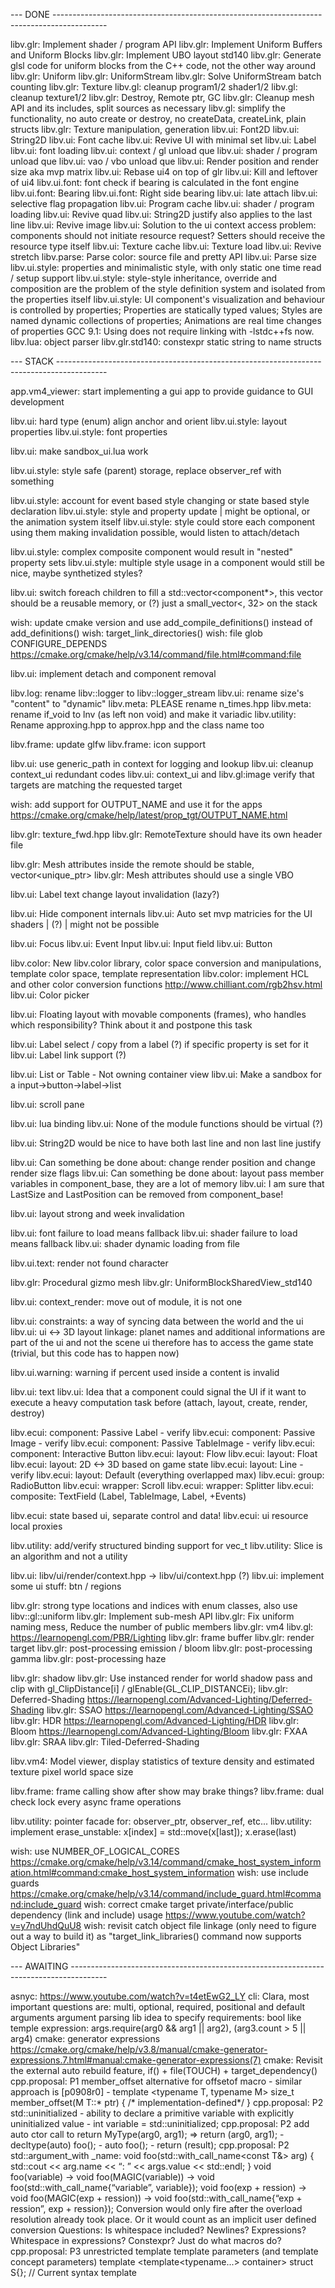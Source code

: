 --- DONE -------------------------------------------------------------------------------------------

libv.glr: Implement shader / program API
libv.glr: Implement Uniform Buffers and Uniform Blocks
libv.glr: Implement UBO layout std140
libv.glr: Generate glsl code for uniform blocks from the C++ code, not the other way around
libv.glr: Uniform<T>
libv.glr: UniformStream
libv.glr: Solve UniformStream batch counting
libv.glr: Texture
libv.gl: cleanup program1/2 shader1/2
libv.gl: cleanup texture1/2
libv.glr: Destroy, Remote ptr, GC
libv.glr: Cleanup mesh API and its includes, split sources as necessary
libv.gl: simplify the functionality, no auto create or destroy, no createData, createLink, plain structs
libv.glr: Texture manipulation, generation
libv.ui: Font2D
libv.ui: String2D
libv.ui: Font cache
libv.ui: Revive UI with minimal set
libv.ui: Label
libv.ui: font loading
libv.ui: context / gl unload que
libv.ui: shader / program unload que
libv.ui: vao / vbo unload que
libv.ui: Render position and render size aka mvp matrix
libv.ui: Rebase ui4 on top of glr
libv.ui: Kill and leftover of ui4
libv.ui.font: font check if bearing is calculated in the font engine
libv.ui.font: Bearing
libv.ui.font: Right side bearing
libv.ui: late attach
libv.ui: selective flag propagation
libv.ui: Program cache
libv.ui: shader / program loading
libv.ui: Revive quad
libv.ui: String2D justify also applies to the last line
libv.ui: Revive image
libv.ui: Solution to the ui context access problem: components should not initiate resource request? Setters should receive the resource type itself
libv.ui: Texture cache
libv.ui: Texture load
libv.ui: Revive stretch
libv.parse: Parse color: source file and pretty API
libv.ui: Parse size
libv.ui.style: properties and minimalistic style, with only static one time read / setup support
libv.ui.style: style-style inheritance, override and composition are the problem of the style definition system and isolated from the properties itself
libv.ui.style: UI component's visualization and behaviour is controlled by properties; Properties are statically typed values; Styles are named dynamic collections of properties; Animations are real time changes of properties
GCC 9.1: Using <filesystem> does not require linking with -lstdc++fs now.
libv.lua: object parser
libv.glr.std140: constexpr static string to name structs

--- STACK ------------------------------------------------------------------------------------------

app.vm4_viewer: start implementing a gui app to provide guidance to GUI development

libv.ui: hard type (enum) align anchor and orient
libv.ui.style: layout properties
libv.ui.style: font properties

libv.ui: make sandbox_ui.lua work

libv.ui.style: style safe (parent) storage, replace observer_ref with something

libv.ui.style: account for event based style changing or state based style declaration
libv.ui.style: style and property update | might be optional, or the animation system itself
libv.ui.style: style could store each component using them making invalidation possible, would listen to attach/detach

libv.ui.style: complex composite component would result in "nested" property sets
libv.ui.style: multiple style usage in a component would still be nice, maybe synthetized styles?

libv.ui: switch foreach children to fill a std::vector<component*>, this vector should be a reusable memory, or (?) just a small_vector<, 32> on the stack

wish: update cmake version and use add_compile_definitions() instead of add_definitions()
wish: target_link_directories()
wish: file glob CONFIGURE_DEPENDS https://cmake.org/cmake/help/v3.14/command/file.html#command:file

libv.ui: implement detach and component removal

libv.log: rename libv::logger to libv::logger_stream
libv.ui: rename size's "content" to "dynamic"
libv.meta: PLEASE rename n_times.hpp
libv.meta: rename if_void to lnv (as left non void) and make it variadic
libv.utility: Rename approxing.hpp to approx.hpp and the class name too

libv.frame: update glfw
libv.frame: icon support

libv.ui: use generic_path in context for logging and lookup
libv.ui: cleanup context_ui redundant codes
libv.ui: context_ui and libv.gl:image verify that targets are matching the requested target

wish: add support for OUTPUT_NAME and use it for the apps https://cmake.org/cmake/help/latest/prop_tgt/OUTPUT_NAME.html

libv.glr: texture_fwd.hpp
libv.glr: RemoteTexture should have its own header file

libv.glr: Mesh attributes inside the remote should be stable, vector<unique_ptr<Attribute>>
libv.glr: Mesh attributes should use a single VBO

libv.ui: Label text change layout invalidation (lazy?)

libv.ui: Hide component internals
libv.ui: Auto set mvp matricies for the UI shaders | (?) | might not be possible

libv.ui: Focus
libv.ui: Event Input
libv.ui: Input field
libv.ui: Button

libv.color: New libv.color library, color space conversion and manipulations, template color space, template representation
libv.color: implement HCL and other color conversion functions http://www.chilliant.com/rgb2hsv.html
libv.ui: Color picker

libv.ui: Floating layout with movable components (frames), who handles which responsibility? Think about it and postpone this task

libv.ui: Label select / copy from a label (?) if specific property is set for it
libv.ui: Label link support (?)

libv.ui: List or Table - Not owning container view
libv.ui: Make a sandbox for a input->button->label->list

libv.ui: scroll pane

libv.ui: lua binding
libv.ui: None of the module functions should be virtual (?)

libv.ui: String2D would be nice to have both last line and non last line justify

libv.ui: Can something be done about: change render position and change render size flags
libv.ui: Can something be done about: layout pass member variables in component_base, they are a lot of memory
libv.ui: I am sure that LastSize and LastPosition can be removed from component_base!

libv.ui: layout strong and week invalidation

libv.ui: font failure to load means fallback
libv.ui: shader failure to load means fallback
libv.ui: shader dynamic loading from file

libv.ui.text: render not found character

libv.glr: Procedural gizmo mesh
libv.glr: UniformBlockSharedView_std140

libv.ui: context_render: move out of module, it is not one

libv.ui: constraints: a way of syncing data between the world and the ui
libv.ui: ui <-> 3D layout linkage: planet names and additional informations are part of the ui and not the scene
		ui therefore has to access the game state (trivial, but this code has to happen now)

libv.ui.warning: warning if percent used inside a content is invalid

libv.ui: text
libv.ui: Idea that a component could signal the UI if it want to execute a heavy computation task before (attach, layout, create, render, destroy)

libv.ecui: component: Passive Label - verify
libv.ecui: component: Passive Image - verify
libv.ecui: component: Passive TableImage - verify
libv.ecui: component: Interactive Button
libv.ecui: layout: Flow
libv.ecui: layout: Float
libv.ecui: layout: 2D <-> 3D based on game state
libv.ecui: layout: Line - verify
libv.ecui: layout: Default (everything overlapped max)
libv.ecui: group: RadioButton
libv.ecui: wrapper: Scroll
libv.ecui: wrapper: Splitter
libv.ecui: composite: TextField (Label, TableImage, Label, +Events)

libv.ecui: state based ui, separate control and data!
libv.ecui: ui resource local proxies

libv.utility: add/verify structured binding support for vec_t
libv.utility: Slice is an algorithm and not a utility

libv.ui: libv/ui/render/context.hpp -> libv/ui/context.hpp (?)
libv.ui: implement some ui stuff: btn / regions

libv.glr: strong type locations and indices with enum classes, also use libv::gl::uniform
libv.glr: Implement sub-mesh API
libv.glr: Fix uniform naming mess, Reduce the number of public members
libv.glr: vm4
libv.gl: https://learnopengl.com/PBR/Lighting
libv.glr: frame buffer
libv.glr: render target
libv.glr: post-processing emission / bloom
libv.glr: post-processing gamma
libv.glr: post-processing haze


libv.glr: shadow
libv.glr: Use instanced render for world shadow pass and clip with gl_ClipDistance[i] / glEnable(GL_CLIP_DISTANCEi);
libv.glr: Deferred-Shading https://learnopengl.com/Advanced-Lighting/Deferred-Shading
libv.glr: SSAO https://learnopengl.com/Advanced-Lighting/SSAO
libv.glr: HDR https://learnopengl.com/Advanced-Lighting/HDR
libv.glr: Bloom https://learnopengl.com/Advanced-Lighting/Bloom
libv.glr: FXAA
libv.glr: SRAA
libv.glr: Tiled-Deferred-Shading

libv.vm4: Model viewer, display statistics of texture density and estimated texture pixel world space size

libv.frame: frame calling show after show may brake things?
libv.frame: dual check lock every async frame operations

libv.utility: pointer facade for: observer_ptr, observer_ref, etc...
libv.utility: implement erase_unstable: x[index] = std::move(x[last]); x.erase(last)

wish: use NUMBER_OF_LOGICAL_CORES https://cmake.org/cmake/help/v3.14/command/cmake_host_system_information.html#command:cmake_host_system_information
wish: use include guards https://cmake.org/cmake/help/v3.14/command/include_guard.html#command:include_guard
wish: correct cmake target private/interface/public dependency (link and include) usage https://www.youtube.com/watch?v=y7ndUhdQuU8
wish: revisit catch object file linkage (only need to figure out a way to build it) as "target_link_libraries() command now supports Object Libraries"

--- AWAITING ---------------------------------------------------------------------------------------

asnyc: https://www.youtube.com/watch?v=t4etEwG2_LY
cli: Clara, most important questions are: multi, optional, required, positional and default arguments
			argument parsing lib idea to specify requirements: bool like temple expression: args.require(arg0 && arg1 || arg2), (arg3.count > 5 || arg4)
cmake: generator expressions https://cmake.org/cmake/help/v3.8/manual/cmake-generator-expressions.7.html#manual:cmake-generator-expressions(7)
cmake: Revisit the external auto rebuild feature, if() + file(TOUCH) + target_dependency()
cpp.proposal: P1 member_offset alternative for offsetof macro
		- similar approach is [p0908r0]
		- template <typename T, typename M> size_t member_offset(M T::* ptr) { /* implementation-defined*/ }
cpp.proposal: P2 std::uninitialized
		- ability to declare a primitive variable with explicitly uninitialized value
		- int variable = std::uninitialized;
cpp.proposal: P2 add auto ctor call to return MyType(arg0, arg1); => return (arg0, arg1);
		- decltype(auto) foo();
		- auto foo();
		- return (result);
cpp.proposal: P2 std::argument_with _name<T>: void foo(std::with_call_name<const T&> arg) { std::cout << arg.name << “: ” << args.value << std::endl; }
		void foo(variable) -> void foo(MAGIC(variable)) -> void foo(std::with_call_name{“variable”, variable});
		void foo(exp + ression) -> void foo(MAGIC(exp + ression)) -> void foo(std::with_call_name{“exp + ression”, exp + ression});
		Conversion would only fire after the overload resolution already took place. Or it would count as an implicit user defined conversion
		Questions: Is whitespace included? Newlines? Expressions? Whitespace in expressions? Constexpr? Just do what macros do?
cpp.proposal: P3 unrestricted template template parameters (and template concept parameters)
		template <template<typename...> container> struct S{}; // Current syntax
		template <template              container> struct S{}; // Proposed syntax
		It was always possible to use a wrapper type and traffic such unrestricted template params as member template typedef
cpp.proposal: P3 generalized type pack "using... ", type pack in non template parameter context
		using... types = int, double, std::string;
		std::variant<types...> global;
		Open question: issue of pack disambiguation in dependent name context: "dependent::pack types", "dependent::... types", "dependent::typepack types"
cpp.proposal: P3 structured binding pack
		auto& [...members] = object;
cpp.proposal: P3 vec_t<N, T>, matrix_t<N, M, T>
cpp.proposal: P4 allow trailing comma for function arguments and lambda captures and init lists, its already there for arrays and enums

cpp.stacktrace: Seams like a solid alternative for boost.stacktrace https://github.com/bombela/backward-cpp
cpp: (adaptive) radix tree - O(1) lookup
cpp: can there be multiple definition error during linkage if two lib contains the same (symbol) definition
cpp: clarify template vs auto type deduction rules
cpp: replace every raw ptr with a smart counter part (incl observer_ptr)
doc / blog: Klipse plugin - http://blog.klipse.tech/cpp/2016/12/29/blog-cpp.html
ecs: existence / super-position based predication
frame.core: remove core
frame: Move frames from disconnected monitor / off-screen
frame: remove default own thread, give them an io_context like executor
gl: docs http://docs.gl
gl: framebuffer
gl: glEnable(GL_DEBUG_OUTPUT);
gl: remove irrelevant member function from templated textures
gl: renderbuffer
gl: templated buffer for binding
gl: uniformbuffer?
layout: think layout as a graph instead of a stack..., just think and see whats going on with that approach
learn: https://gafferongames.com/post/state_synchronization/ or just https://gafferongames.com/
libv.ecs: Provide a component that has a special storage and can work as structure of arrays (SOA) instead of array of structures (AOS) to enable massive use of simd with a special foreach, so the general idea that share the indexing between tiny-tiny sub components
libv.log: log thread naming
libv.net: compression lib (fast, but not the best compression for me) https://github.com/google/snappy
libv.sig: merge back and place meta (too many tamplate argument) into libv.meta, (or dont, please, that is too many template)
libv.utility: Make a proper copy-pastable noisy type
libv.vm4: geomax / geoorig: find the biggest distance between any two vertex, avg(a, b) = geoorig, dist(a, b) / 2 = geomax
libv: LIBV_ASSERT, LIBV_DEBUG_ASSERT, LIBV_STATIC_ASSERT in utility header
libv: think about versioned namespace: namespace LIBV_NAMESPACE_VERSION { ... content ... } namespace libv = LIBV_NAMESPACE_VERSION
net: distributed servers (RAFT joint consensus algorithm) https://raft.github.io/
observe: https://bkaradzic.github.io/bgfx/examples.html
observe: https://github.com/bkaradzic/bgfx
observe: https://github.com/hugoam/mud
resource: dns like resource resolver for custom arguments: Args... -> ResourceDescriptor -> Resource
resource: forbid usage of absolute paths
resource: forbid usage of relative paths with starting ..
true: UNLESS someone like you cares a whole awful lot, nothing is going to get better. It's not.
ui.lua: https://www.wowace.com/projects/ace3/pages/ace-gui-3-0-widgets
ui: (shader) Program Descriptor: program is defined by a descriptor (which can be identified with a simple string key), this could also be applied for the rest of the resources
ui: https://www.factorio.com/blog/post/fff-246
ui: strong constraint: It has to keep up with 1000 character/sec input in mid sequence. Why? Because the 7.5cps is a reasonable high typing speed.
ui: take a look at frame and component events

ide.options:
	- profile:
	- built-in:     built-in / plug-in / user-defined
	- type:         string / color / font (or font_effect as one big blob)  / vec(2|3|4)
	- name:         group_a.group_b.item
	- base:         inherit_parent_project / reference(group_a.group_b.item)
	- value:        value / alter / merge: value: rgb() / hex / "string" / x,y,z / ... ; alter: hsl / alter hex / alter x,y,z / ...
	- effect:       value / alter / merge: underline / strikethrough / background
	- scripted:     lua
	profiles can inherit from other profiles
	project profile: each project has a built in profile that can be used for project specific settings
	online profiles / uri based profiles (if changes keep last N old versions, auto fetch on start)
colorpicker:
	- support all color space slider in one tab (all) and in different tabs too
	- support all color spaces, swatches, rgb, hsv, hsl, hcl with each 2x1 dimension change option
	- support auto relax color distances
	- support lua profile reference (?)
	- support lua operations
	- support multi color pick at the same time, mouse select, list select
	- support realtime result preview
	- visualize color distances, distance "bubbles"
	- visualize picked colors in sliders too

--- ABANDONED --------------------------------------------------------------------------------------

logger: client - network connected different app (real time log viewer) with retrospective and real-time filtering and stuff...
logger: binlog
cpp.compile: things I want to know about my compile time:
		- Instantiation time, count, location and arguments for every template and their size in binary (inline = 0)
		- List of headers included for every translation unit
		- Size of the resulting translation unit
		- Symbol content of the translation unit
		- Lists of translation units that includes (even if transitively) a given header
		- clang patch: https://www.youtube.com/watch?v=NPWQ7xKfIHQ
		- record in CI history per commit changes in every statistics
		- https://github.com/google/bloaty
		- https://github.com/mikael-s-persson/templight
		- https://www.cppdepend.com/

// -------------------------------------------------------------------------------------------------

Window mode switching
GLFW now supports switching between windowed and full screen modes and updating the monitor and desired resolution and refresh rate of full screen windows with glfwSetWindowMonitor.

Window maxmimization support
GLFW now supports window maximization with glfwMaximizeWindow and the GLFW_MAXIMIZED window hint and attribute.

Window input focus control
GLFW now supports giving windows input focus with glfwFocusWindow.

Window size limit support
GLFW now supports setting both absolute and relative window size limits with glfwSetWindowSizeLimits and glfwSetWindowAspectRatio.

Localized key names
GLFW now supports querying the localized name of printable keys with glfwGetKeyName, either by key token or by scancode.

Wait for events with timeout
GLFW now supports waiting for events for a set amount of time with glfwWaitEventsTimeout.

Window icon support
GLFW now supports setting the icon of windows with glfwSetWindowIcon.

Raw timer access
GLFW now supports raw timer values with glfwGetTimerValue and glfwGetTimerFrequency.

Joystick connection callback
GLFW now supports notifying when a joystick has been connected or disconnected with glfwSetJoystickCallback.

Context-less windows
GLFW now supports creating windows without a OpenGL or OpenGL ES context with GLFW_NO_API.

Run-time context creation API selection
GLFW now supports selecting the context creation API at run-time with the GLFW_CONTEXT_CREATION_API window hint value.

Error-free context creation
GLFW now supports creating OpenGL and OpenGL ES contexts that do not emit errors with the GLFW_CONTEXT_NO_ERROR window hint, provided the machine supports the GL_KHR_no_error extension.

CMake config-file package support
GLFW now supports being used as a config-file package from other projects for easy linking with the library and its dependencies.

// -------------------------------------------------------------------------------------------------

I dont know yet what it could be used for, but this is could be VERY handy!
sfinae + decltype + operator ,
decltype(os << obj, void())
yeee i get it now: void to regular void by: "(void_expression, regular_void)" and operator,(T, regular_void)

// -------------------------------------------------------------------------------------------------

Base class for lights and cameras...

http://www.cmake.org/cmake/help/v3.3/command/configure_file.html

Optimalizált fordítás - cmake:
https://github.com/sakra/cotire


Priority levels for each operation
IN - in-context operation (fast and not context sensitive)
 GL Task              | Priority | Note
:-------------------- | --------:|:-----------------------------------------------------------------
 Initialization       |   0100   |
 D.UIShaderProgram    |   1100   | Unloading as ShaderProgram
 D.ShaderProgram      |   1150   | Unloading as ShaderProgram
 D.UIShader           |   1200   | Unloading as Shader
 D.Shader             |   1250   | Unloading as Shader
 D.Font               |   1300   | Unloading as Font
 D.UITexture          |   1400   | Unloading as Texture
 D.Model              |   1500   | Unloading as Model
 D.Texture            |   1600   | Unloading as Texture
 Render-Immediate     |   2000   | Starts by a timer when render time-window runs out
 Unload Texture       |   3100   |
 Unload Model         |   3200   |
 Unload Font          |   3300   |
 Unload ShaderProgram |   3400   |
 Unload Shader        |   3500   |
 Load UIShaderProgram |   4100   | Unloading as ShaderProgram
 Load ShaderProgram   |   4150   |
 Load UIShader        |   4200   | Unloading as Shader
 Load Shader          |   4250   |
 Load Font            |   4300   |
 Load UITexture       |   4400   |
 Load Model           |   4500   |
 Load Texture         |   4600   |
 Termination          |   9800   |
 Render-Residual      |   9900   | Always stays in queue as last operation

 IO Task              | Priority | Note
:-------------------- | --------:|:-----------------------------------------------------------------
 D.UIShader File      |   1100   | Unloading as Shader File
 D.Shader File        |   1200   | Unloading as Shader File
 D.Font               |   1300   | Unloading as Font
 D.UITexture          |   1400   | Unloading as Texture
 D.Model              |   1500   | Unloading as Model
 D.Texture            |   1600   | Unloading as Texture
 Unload Texture       |     IN   |
 Unload Model         |     IN   |
 Unload Font          |     IN   |
 Unload Shader File   |     IN   |
 Load UIShader File   |   4100   | Unloading as Shader File
 Load Shader File     |   4150   |
 Load Font            |   4300   |
 Load UITexture       |   4400   |
 Load Model           |   4500   |
 Load Texture         |   4600   |

Tracing every event for right state enums / defines / handlers:
	Char
	CharMods
	CursorEnter
	CursorPos
	Drop
	FramebufferSize
	Key
	MouseButton
	Scroll
	WindowClose
	WindowFocus
	WindowIconify
	WindowPosition
	WindowRefresh
	WindowSize
	Monitor

// -------------------------------------------------------------------------------------------------

TimerSignal
Mivel ez egy kicsit másabb, kell hozzá egy timer thread, meg az egész timer architektúra így nem a signal.hpp-ben kellene definiálni, hanem a timer.hpp-ban.
Valszeg ez egy egyszerü kompizitciója egy timer-nek és egy signalnak... Lehet, hogy nem is kell ehez külön signal tipus, csak a timernek kell tudni signalba adni... majd meglátjuk

// -------------------------------------------------------------------------------------------------

CMake resource folder
Cube / Sky Textures http://sourceforge.net/projects/spacescape/
Skeleton animation

Render Target
Shadow Pass
Multi Pass

VM4 Animated mesh

http://ogldev.atspace.co.uk/www/tutorial43/tutorial43.html
OpenGL Reference page: https://www.khronos.org/registry/OpenGL-Refpages/gl4/

----

Fresnel shader - Atmosphere
Cook-Torrance shader - Metal
Minnaert - More depth?
OrenNayar - More avg lambert

--- PASTEBIN ---------------------------------------------------------------------------------------

// Argument parsing

// Missing: default value, optional is there, and its fine, but default would be nicer.
// Missing: commands / sub commands / sub-sub commands

auto args = libv::arg::ArgumentParser();

const auto input_file = args.required<std::string>
		("input_file")
		["-i"]["--input"]
		("File path of the binary input file");

const auto output_file = args.optional<std::string>
		("output_file")
		["-o"]["--output"]
		("File path of the generated C++ output");

const auto function_name = args.optional<std::string>
		("function_name")
		["-f"]["--function"]
		("Name of the generated function");

const auto indexes = args.multiple<std::string>
		("indexes_name")
		["-i"]["--index"]
		("Indexes of something")
		.at_least(1).at_most(5);

const auto flag = args.flag
		("flag")
		["-f"]["--flag"]
		("Flag for something");

const auto rest = args.rest;

args.positional(input_file, output_file, function_name, indexes);

args.require(output_file && function_name || flag);
args.require_no_unused();

if (args.parse(argc, argv)) {
	std::err << args.error_message(100) << args.usage(100);
	std::exit(1);
}

std::cout << args.report(100);

// API:

args.flag               (name)[flag]+(description)?
args.multiple<T>        (name)[flag]+(description)?
args.optional<T>        (name)[flag]+(description)?
args.required<T>        (name)[flag]+(description)?
args.positional         (arg0, arg1)
args.require            (arg0 && arg1 || arg2)
args.require_no_unused  ()
args.parse              (argc, argv)
args.error_message      (width)
args.report             (width)
args.usage              (width)

-------------------------------------------

//struct UniformLight {
//	Uniform<int> type;
//	Uniform<bool> enabled;
//
//	Uniform<glm::vec3> position;
//	Uniform<glm::vec3> direction;
//	Uniform<glm::vec4> diffuse;
//	Uniform<glm::vec4> specular;
//
//	Uniform<double> range;
//	Uniform<double> intensity;
//	Uniform<double> innerCosAngle;
//	Uniform<double> outerCosAngle;
//
//	Uniform<bool> shadowCast;
//	Uniform<int> shadowMapSampler;
//	Uniform<glm::mat4> shadowMVPTmat;
//
//	UniformLight(const std::string& name);
//	void operator=(const Light &v);
//};

diffuse(1.0f, 1.0f, 1.0f, 1.0f),
specular(0.8f, 0.8f, 0.8f, 1.0f),
emission(0.0f, 0.0f, 0.0f, 1.0f),
ambient(0.1f, 0.1f, 0.1f, 1.0f),
reflective(1.0f, 1.0f, 1.0f, 1.0f),
shininess(32.0f) { }

//glm::mat4 Light::getPmat() {
//	if (type == spotLight)
//		return perspective<float>(acos(outerCosAngle) * 180.0f / PI * 2, 1.0f, range / 15.0f, range); //2szeres outer sz�g, mivel nek�nk nem a 'fele' kell hanem a teljes 'sug�r'
//	else if (type == dirLight)
//		return ortho<float>(-90, 90, -90, 90, -90, 90);
//	else //if (type == pointLight)
//		return ortho<float>(-30, 30, -30, 30, -10, 150);
//}
//
//glm::mat4 Light::getVmat() {
//	if (type == spotLight)
//		return lookAt(position, position + direction, glm::glm::vec3(0, 1, 0));
//	else if (type == dirLight)
//		return lookAt(glm::vec3(0, 0, 0), direction, glm::glm::vec3(0, 1, 0));
//	else //if (type == pointLight)
//		return ortho<float>(-30, 30, -30, 30, -10, 150);
//}

class Model {
private:
	uint32_t vao;
	uint32_t vbo_vertex;
	uint32_t vbo_index;

private:
	libv::vm3::Model model;
	std::string name;

private:
//	libv::gl::Uniform<glm::mat4> uniformMVPmat;
//	libv::gl::Uniform<glm::mat4> uniformMmat;

public:
	Model(const char* data, const size_t size, const std::string& name = DEFAULT_MODEL_NAME);

	virtual ~Model();

private:
	void init(const char* data, const size_t size);
	void loadGL();
	void unloadGL();

public:
	inline const std::string& getName() const {
		return name;
	}
	void render(libv::gl::GL&);
	void renderNode(uint32_t id, libv::gl::GL&);
	bool loaded();
};

Model::Model(const char* data, size_t size, const std::string& name) :
	name(name) {
	init(data, size);
}

void Model::init(const char* data, size_t size) {
	if (!model.load(data, size)) {
		log_gl.error("Failed to load model: {}", name);
		return;
	}
	loadGL();
}

Model::~Model() {
	unloadGL();
}


// -------------------------------------------------------------------------------------------------

void Model::loadGL() {
	log_gl.trace("GL Loading model: {}", name);

	glGenVertexArrays(1, &vao);
	glGenBuffers(1, &vbo_vertex);
	glGenBuffers(1, &vbo_index);

	glBindVertexArray(vao);

	glBindBuffer(GL_ARRAY_BUFFER, vbo_vertex);
	glBufferData(GL_ARRAY_BUFFER, sizeof (vm3::Vertex) * model.vertices.size(), model.vertices.data(), GL_STATIC_DRAW);
	checkGL();

	enableVertexAttribArray(Attribute::position);
	vertexAttribPointer(Attribute::position, 3, VertexAttribType::FLOAT, GL_FALSE, sizeof (vm3::Vertex), MEMBER_OFFSET(vm3::Vertex, position));
	enableVertexAttribArray(Attribute::normal);
	vertexAttribPointer(Attribute::normal, 3, VertexAttribType::FLOAT, GL_FALSE, sizeof (vm3::Vertex), MEMBER_OFFSET(vm3::Vertex, normal));
	enableVertexAttribArray(Attribute::tangent);
	vertexAttribPointer(Attribute::tangent, 3, VertexAttribType::FLOAT, GL_FALSE, sizeof (vm3::Vertex), MEMBER_OFFSET(vm3::Vertex, tangent));
	enableVertexAttribArray(Attribute::bitangent);
	vertexAttribPointer(Attribute::bitangent, 3, VertexAttribType::FLOAT, GL_FALSE, sizeof (vm3::Vertex), MEMBER_OFFSET(vm3::Vertex, bitangent));
	enableVertexAttribArray(Attribute::texcoord0);
	vertexAttribPointer(Attribute::texcoord0, 2, VertexAttribType::FLOAT, GL_FALSE, sizeof (vm3::Vertex), MEMBER_OFFSET(vm3::Vertex, texCoord0));
	enableVertexAttribArray(Attribute::boneindices);
	vertexAttribIPointer(Attribute::boneindices, 4, VertexAttribType::INT, sizeof (vm3::Vertex), MEMBER_OFFSET(vm3::Vertex, boneID));
	enableVertexAttribArray(Attribute::boneweight);
	vertexAttribPointer(Attribute::boneweight, 4, VertexAttribType::FLOAT, GL_FALSE, sizeof (vm3::Vertex), MEMBER_OFFSET(vm3::Vertex, boneWieght));
	checkGL();

	glBindBuffer(GL_ELEMENT_ARRAY_BUFFER, vbo_index);
	glBufferData(GL_ELEMENT_ARRAY_BUFFER, sizeof (model.indices[0]) * model.indices.size(), model.indices.data(), GL_STATIC_DRAW);
	checkGL();

	glBindVertexArray(0);
	glBindBuffer(GL_ARRAY_BUFFER, 0);
	glBindBuffer(GL_ELEMENT_ARRAY_BUFFER, 0);

	checkGL();
}

void Model::unloadGL() {
	log_gl.trace("GL Unloading model: {}", name);

	glDeleteBuffers(1, &vbo_index);
	glDeleteBuffers(1, &vbo_vertex);
	glDeleteVertexArrays(1, &vao);
}

void Model::render(libv::gl::GL& gl) {
	glBindVertexArray(vao);
	checkGL();

	renderNode(model.lods[0].rootNodeID, gl);

	glBindVertexArray(0);
	checkGL();
}

void Model::renderNode(uint32_t id, libv::gl::GL& gl) {
	gl.pushMatrixModel();
	gl.matrixModel() *= model.nodes[id].transformation;
//	uniformMmat = gl.matrixModel();
//	uniformMVPmat = gl.matrixMVP(); //<<<Assign uniforms
	//node->material->get<std::string>("diffuseTexture") //<<<Bind Textures here
	//libv::glsl::material = materials[entries[i].MaterialIndex]; //<<<Material here

	if (gl.matrixModel()[0][0] * gl.matrixModel()[1][1] * gl.matrixModel()[2][2] < 0) {
		glFrontFace(GL_CCW);
	} else {
		glFrontFace(GL_CW);
	}

	for (auto meshID : model.nodes[id].meshIDs) {
		glDrawElementsBaseVertex(GL_TRIANGLES,
				model.meshes[meshID].numIndices,
				GL_UNSIGNED_INT,
				(void*) (sizeof (GLuint) * model.meshes[meshID].baseIndex),
				model.meshes[meshID].baseVertex);
		checkGL();
	}

	for (auto childID : model.nodes[id].childrenIDs) {
		renderNode(childID, gl);
	}

	gl.popMatrixModel();
	checkGL();
}


// Light -------------------------------------------------------------------------------------------

struct LightType {
	static const int point = 0;
	static const int dir = 1;
	static const int spot = 2;
};

struct Light {
	int type = LightType::point;
	bool enabled = true;

	glm::vec3 position = {0, 0, 0};
	glm::vec3 direction = {1, 0, 0};
	glm::vec4 diffuse = {1, 1, 1, 1};
	glm::vec4 specular = {1, 1, 1, 1};

	double range = 75.0;
	double intensity = 1.0;
	double innerCosAngle = 0.8; // Angles closer to 1 produce tighter cones
	double outerCosAngle = 0.6; // Angles of -1 will emulate point lights.

	bool shadowCast = false;
	//			GLuint frameBuffer;
	//			GLuint shadowDepthTexture; //Texture sampler for shadow map. The textureSamplers layout is 10+i where 'i' is the index of the light!
	//			GLuint shadowMapSampler;
	unsigned int frameBuffer;
	unsigned int shadowDepthTexture; //Texture sampler for shadow map. The textureSamplers layout is 10+i where 'i' is the index of the light!
	unsigned int shadowMapSampler;
	glm::mat4 shadowMVPTmat; //MVPT mat

	glm::mat4 getVmat();
	glm::mat4 getPmat();
};

// -------------------------------------------------------------------------------------------------

// Planned attribute locations:
//   0  |     position  |             |
//   1  |       normal  |     psize   |
//   2  |               |   diffuse   |
//   3  |               |  specular   |
//   4  |   boneweight  |             |
//   5  |  boneindices  |             |
//   6  |      tangent  |             |
//   7  |    bitangent  |             |
//   8  |    texcoord0  |             |
//   9  |   tessfactor  |  texcoord1  |
//  10  |     instVec0  |  texcoord2  |
//  11  |     instVec1  |  texcoord3  |
//  12  |   instMatrix  |  texcoord4  |
//  13  |     ^^^^^     |  texcoord5  |
//  14  |     ^^^^^     |  texcoord6  |
//  15  |     ^^^^^     |  texcoord7  |

// -------------------------------------------------------------------------------------------------

class Framebuffer {
public:
	Framebuffer(const Framebuffer& other);
	Framebuffer(uint width, uint height, uchar color = 32, uchar depth = 24);
	~Framebuffer();

	operator GLuint() const;
	const Framebuffer& operator=(const Framebuffer& other);

	const Texture& GetTexture();
	const Texture& GetDepthTexture();

private:
	static GC gc;
	GLuint obj;
	Texture texColor;
	Texture texDepth;
};

// -------------------------------------------------------------------------------------------------

class Renderbuffer {
public:
	Renderbuffer();
	Renderbuffer(const Renderbuffer& other);
	Renderbuffer(uint width, uint height, InternalFormat::internal_format_t format);

	~Renderbuffer();

	operator GLuint() const;
	const Renderbuffer& operator=(const Renderbuffer& other);

	void Storage(uint width, uint height, InternalFormat::internal_format_t format);

private:
	static GC gc;
	GLuint obj;
};

// =================================================================================================

Framebuffer::Framebuffer(const Framebuffer& other) {
	gc.Copy(other.obj, obj);
	texColor = other.texColor;
	texDepth = other.texDepth;
}
Framebuffer::Framebuffer(uint width, uint height, uchar color, uchar depth) {
	GLint restoreId; glGetIntegerv( GL_DRAW_FRAMEBUFFER_BINDING, &restoreId );

	// Determine appropriate formats
	InternalFormat::internal_format_t colorFormat;
	if (color == 24) colorFormat = InternalFormat::RGB;
	else if (color == 32) colorFormat = InternalFormat::RGBA;
	else throw FramebufferException();

	InternalFormat::internal_format_t FormatDepth;
	if (depth == 8) FormatDepth = InternalFormat::DepthComponent;
	else if (depth == 16) FormatDepth = InternalFormat::DepthComponent16;
	else if (depth == 24) FormatDepth = InternalFormat::DepthComponent24;
	else if (depth == 32) FormatDepth = InternalFormat::DepthComponent32F;
	else throw FramebufferException();

	// Create FBO
	gc.Create(obj, glGenFramebuffers, glDeleteFramebuffers);
	glBindFramebuffer(GL_DRAW_FRAMEBUFFER, obj);

	// Create texture to hold color buffer
	texColor.Image2D(0, DataType::UByte, Format::RGBA, width, height, colorFormat);
	texColor.SetWrapping(GL::Wrapping::ClampEdge, GL::Wrapping::ClampEdge);
	texColor.SetFilters(GL::Filter::Linear, GL::Filter::Linear);
	glFramebufferTexture2D(GL_DRAW_FRAMEBUFFER, GL_COLOR_ATTACHMENT0, GL_TEXTURE_2D, texColor, 0);

	// Create renderbuffer to hold depth buffer
	if (depth > 0) {
		glBindTexture(GL_TEXTURE_2D, texDepth);
		glTexImage2D(GL_TEXTURE_2D, 0, FormatDepth, width, height, 0, GL_DEPTH_COMPONENT, GL_UNSIGNED_BYTE, 0);
		texDepth.SetWrapping(GL::Wrapping::ClampEdge, GL::Wrapping::ClampEdge);
		texDepth.SetFilters(GL::Filter::Nearest, GL::Filter::Nearest);
		glFramebufferTexture2D(GL_DRAW_FRAMEBUFFER, GL_DEPTH_ATTACHMENT, GL_TEXTURE_2D, texDepth, 0);
	}

	// Check
	if (glCheckFramebufferStatus(GL_DRAW_FRAMEBUFFER) != GL_FRAMEBUFFER_COMPLETE)
		throw FramebufferException();

	glBindFramebuffer( GL_DRAW_FRAMEBUFFER, restoreId );
}
Framebuffer::~Framebuffer() {
	gc.Destroy(obj);
}
Framebuffer::operator GLuint() const {
	return obj;
}
const Framebuffer& Framebuffer::operator=(const Framebuffer& other) {
	gc.Copy(other.obj, obj, true);
	texColor = other.texColor;
	texDepth = other.texDepth;

	return *this;
}
const Texture& Framebuffer::GetTexture() {
	return texColor;
}
const Texture& Framebuffer::GetDepthTexture() {
	return texDepth;
}

// -------------------------------------------------------------------------------------------------

GC Framebuffer::gc;
Renderbuffer::Renderbuffer() {
	gc.Create(obj, glGenRenderbuffers, glDeleteRenderbuffers);
}
Renderbuffer::Renderbuffer(const Renderbuffer& other) {
	gc.Copy(other.obj, obj);
}
Renderbuffer::Renderbuffer(uint width, uint height, InternalFormat::internal_format_t format) {
	gc.Create(obj, glGenRenderbuffers, glDeleteRenderbuffers);
	Storage(width, height, format);
}
Renderbuffer::~Renderbuffer() {
	gc.Destroy(obj);
}
Renderbuffer::operator GLuint() const {
	return obj;
}
const Renderbuffer& Renderbuffer::operator=(const Renderbuffer& other) {
	gc.Copy(other.obj, obj, true);
	return *this;
}
void Renderbuffer::Storage(uint width, uint height, InternalFormat::internal_format_t format) {
	glBindRenderbuffer(GL_RENDERBUFFER, obj);
	glRenderbufferStorage(GL_RENDERBUFFER, format, width, height);
}

GC Renderbuffer::gc;

// -------------------------------------------------------------------------------------------------

Additional cmake.wish ideas:

wish_config(
	TARGET                      __PARENT_TARGET_____TARGET__
	FOLDER                      __PARENT_FOLDER__/__TARGET__
	ALIAS                       __PARENT_ALIAS__::__TARGET__
	SOURCE                      src/__FOLDER__/*.cpp
	HEADER                      src/__FOLDER__/*.hpp

	RESULT_PATH_BINARY_APP      bin/__FOLDER__/
	RESULT_PATH_BINARY_EXAMPLE  bin/__FOLDER__/
	RESULT_PATH_BINARY_SANDBOX  bin/__FOLDER__/
	RESULT_PATH_BINARY_TEST     bin/__FOLDER__/
	RESULT_PATH_HEADER          include/__FOLDER__/
	RESULT_PATH_LIBRARY_DYNAMIC lib/__FOLDER__/
	RESULT_PATH_LIBRARY_STATIC  lib/__FOLDER__/
)

string(LENGTH ${CMAKE_SOURCE_DIR}_ WISH_SHORT_PATH_CUTOFF)
set(CMAKE_THREAD_PREFER_PTHREAD TRUE)
set(THREADS_PREFER_PTHREAD_FLAG TRUE)

find_package(Threads REQUIRED)
find_package(OpenGL REQUIRED)

wish_create_base(
	TARGET libv

	WARNING GNU VERSION_GREATER 7.0 -Wduplicated-branches
	WARNING GNU VERSION_GREATER 7.0 -Wrestrict
	WARNING GNU VERSION_GREATER 7.0 -Wshadow-compatible-local
	WARNING GNU VERSION_GREATER 8.0 -Wcast-align=strict
	WARNING GNU VERSION_GREATER 8.0 -Wmultistatement-macros

	OPTION DEBUG -Og
	OPTION DEBUG -ggdb3
	OPTION RELEASE -O3
	OPTION RELEASE -static
	OPTION DEV -O3
	OPTION -m64
	OPTION -std=c++2a
	OPTION -fconcepts

	DEFINE -Dconcept="concept bool"
	DEFINE -D "LIBV_REQUIRES\\(...\\)=\"requires __VA_ARGS__\""
	IDE_DEFINE LIBV_REQUIRES(...)

	DEFINE -DGIT_BRANCH="${WISH_GIT_BRANCH}"
	DEFINE -DGIT_COMMIT_HASH="${WISH_GIT_COMMIT_HASH}"
	DEFINE -DWISH_SHORT_PATH_CUTOFF=${WISH_SHORT_PATH_CUTOFF}
	DEFINE -DWISH_SHORT_PATH_PREFIX="${CMAKE_SOURCE_DIR}/"
)

wish_create_library(
	PARENT libv
	TARGET vm4imp
	LINK PUBLIC libv::log libv::vm4 ext::assimp
)

// -------------------------------------------------------------------------------------------------

A - ALPHA
B - BRAVO
C - CHARLIE
D - DELTA
E - ECHO
F - FOXTROT
G - GOLF
H - HOTEL
I - INDIA
J - JULIET
K - KILO
L - LIMA
M - MIKE
N - NOVEMBER
O - OSCAR
P - PAPA
Q - QUEBEC
R - ROMEO
S - SIERRA
T - TANGO
U - UNIFORM
V - VICTOR
W - WHISKY
X - X-RAY
Y - YANKEE
Z - ZULU
